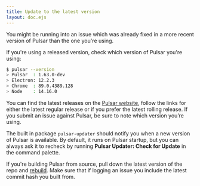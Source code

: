 ```yaml
---
title: Update to the latest version
layout: doc.ejs
---
```


You might be running into an issue which was already fixed in a more recent
version of Pulsar than the one you're using.

If you're using a released version, check which version of Pulsar you're using:

```sh
$ pulsar --version
> Pulsar  : 1.63.0-dev
> Electron: 12.2.3
> Chrome  : 89.0.4389.128
> Node    : 14.16.0
```

You can find the latest releases on the [Pulsar website](https://pulsar-edit.dev/download.html), follow the links for either the latest regular release or if you prefer the latest rolling release. If you submit an issue against Pulsar, be sure to note which version you’re using.

The built in package `pulsar-updater` should notify you when a new version of Pulsar is available. By default, it runs on Pulsar startup, but you can always ask it to recheck by running **Pulsar Updater: Check for Update** in the command palette.

If you're building Pulsar from source, pull down the latest version of the repo and [rebuild](/hacking-pulsar/building-pulsar). Make sure that if logging an issue you include the latest commit hash you built from.
